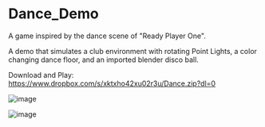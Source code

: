 # Dance_Demo

A game inspired by the dance scene of "Ready Player One". 

A demo that simulates a club environment  with rotating Point Lights, a color changing dance floor, and an imported blender disco ball. 

Download and Play: https://www.dropbox.com/s/xktxho42xu02r3u/Dance.zip?dl=0


![image](https://user-images.githubusercontent.com/42984201/117747083-86a75700-b1db-11eb-8c89-c9eb6b965072.png)

![image](https://user-images.githubusercontent.com/42984201/117747604-7774d900-b1dc-11eb-9cdb-c5e8d0a521c7.png)


